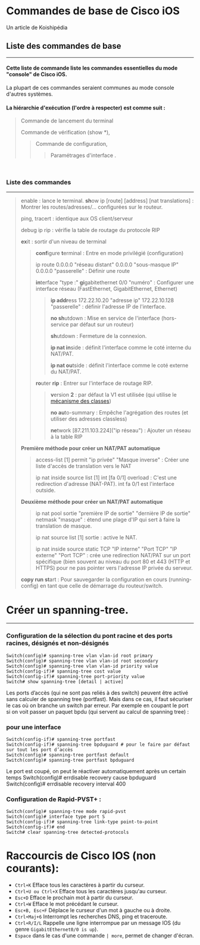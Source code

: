 # Commandes de base de Cisco iOS
 Un article de Koishipédia   
   
	   
 
## Liste des commandes de base
_____________________  

#### Cette liste de commande liste les commandes essentielles du mode "console" de Cisco iOS.   
La plupart de ces commandes seraient communes au mode console d'autres systèmes.   

#### La hiérarchie d'exécution (l'ordre à respecter) est comme suit :
   
> Commande de lancement du terminal  
>   
> Commande de vérification (show \*),  
> > Commande de configuration,  
> > > Paramétrages d'interface .  
   
<br>
	 
### Liste des commandes
_____________
	
> enable : lance le terminal. 
> **sh**ow ip [route] [address] [nat translations] : Montrer les routes/adresses/... configurées sur le routeur.  
> 
> ping, tracert : identique aux OS client/serveur 
>  
> debug ip rip : vérifie la table de routage du protocole RIP  
>   
> **ex**it : sortir d'un niveau de terminal   
> 
> > **conf**igure **t**erminal : Entre en mode privilégié (configuration)  
> >   
> > ip route 0.0.0.0 "réseau distant" 0.0.0.0 "sous-masque IP" 0.0.0.0 "passerelle" : Définir une route  
> >   
> >  **in**terface  "type :" **gi**gabitethernet 0/0 "numéro" : Configurer une interface réseau (FastEthernet, GigabitEthernet, Ethernet)
> >  > **ip addr**ess  172.22.10.20 "adresse ip" 172.22.10.128 "passerelle" : définir l'adresse IP de l'interface.  
> >  >   
> >  > **no sh**utdown : Mise en service de l'interface (hors-service par défaut sur un routeur)   
> >  > 
> >  > **sh**utdown : Fermeture de la connexion.  
> >  >   
> >  > **ip nat in**side : définit l'interface comme le coté interne du NAT/PAT.  
> >  >    
> >  > **ip nat ou**tside : définit l'interface comme le coté externe du NAT/PAT.   
>>
> >  **ro**uter **rip** : Entrer sur l'interface de routage RIP.  
> >  >  
> >  >  **v**ersion **2** : par défaut la V1 est utilisée (qui utilise le [mécanisme des classes](ipv4.md))  
> >  >    
> >  >  **no au**to-summary : Empêche l'agrégation des routes (et utiliser des adresses classless)  
> >  >    
> > >  **ne**twork [87.211.103.224]("ip réseau")  : Ajouter un réseau à la table RIP
>
> **Première méthode pour créer un NAT/PAT automatique**   
>
>>  access-list [1] permit "ip privée" "Masque inverse" : Créer une liste d'accès de translation vers le NAT
>>   
>>  ip nat inside source list [1] int [fa 0/1] overload :  C'est une redirection d'adresse (NAT-PAT). int fa 0/1 est l'interface outside.  
>
>**Deuxième méthode pour créer un NAT/PAT automatique**   
>
>>   ip nat pool sortie "première IP de sortie" "dernière IP de sortie" netmask "masque" : étend une plage d'IP qui sert à faire la translation de masque.  
>>   
>> ip nat source list [1] sortie : active le NAT.   
>> 
>> ip nat inside source static TCP "IP interne" "Port TCP" "IP externe" "Port TCP" : crée une redirection NAT/PAT sur un port spécifique (bien souvent au niveau du port 80 et 443 (HTTP et HTTPS) pour ne pas pointer vers l'adresse IP privée du serveur.  
>  
> **copy run st**art : Pour sauvegarder la configuration en cours (running-config) en tant que celle de démarrage du routeur/switch.  

# Créer un spanning-tree.
---------
### Configuration de la sélection du pont racine et des ports racines, désignés et non-désignés 
    Switch(config)# spanning-tree vlan vlan-id root primary 
    Switch(config)# spanning-tree vlan vlan-id root secondary 
    Switch(config)# spanning-tree vlan vlan-id priority value 
    Switch(config-if)# spanning-tree cost value 
    Switch(config-if)# spanning-tree port-priority value 
    Switch# show spanning-tree [detail | active] 
Les ports d’accès (qui ne sont pas reliés à des switch) peuvent être activé sans calculer de spanning tree (portfast). 
Mais dans ce cas, il faut sécuriser le cas où on branche un switch par erreur. 
Par exemple en coupant le port si on voit passer un paquet bpdu (qui servent au calcul de spanning tree) : 

### pour une interface 
    Switch(config-if)# spanning-tree portfast 
    Switch(config-if)# spanning-tree bpduguard # pour le faire par défaut sur tout les port d’accès 
    Switch(config)# spanning-tree portfast default 
    Switch(config)# spanning-tree portfast bpduguard
Le port est coupé, on peut le réactiver automatiquement après un certain temps 
    Switch(config)# errdisable recovery cause bpduguard 
    Switch(config)# errdisable recovery interval 400 
    
### Configuration de Rapid-PVST+ : 
    Switch(config)# spanning-tree mode rapid-pvst 
    Switch(config)# interface type port S
    Switch(config-if)# spanning-tree link-type point-to-point 
    Switch(config-if)# end 
    Switch# clear spanning-tree detected-protocols

# Raccourcis de Cisco IOS (non courants):
* `Ctrl+K` Efface tous les caractères à partir du curseur.
* `Ctrl+U ou Ctrl+X` Efface tous les caractères jusqu'au curseur.
* `Esc+D` Efface le prochain mot à partir du curseur.
* `Ctrl+W` Efface le mot précédant le curseur.
* `Esc+B, Esc+F` Déplace le curseur d'un mot à gauche ou à droite.
* `Ctrl+Maj+6` Interrompt les recherches DNS, ping et traceroute.
* `Ctrl+R/I/L` Rappelle une ligne interrompue par un message IOS (du genre `GigabitEthernet0/0 is up`).
* `Espace` dans le cas d'une commande `| more`, permet de changer d'écran.

